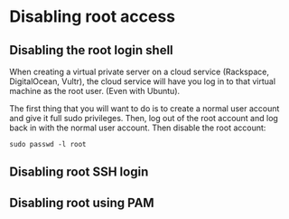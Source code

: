 # Disabling root access

## Disabling the root login shell

When creating a virtual private server on a cloud service (Rackspace, DigitalOcean, Vultr), the cloud service will
have you log in to that virtual machine as the root user. (Even with Ubuntu).

The first thing that you will want to do is to create a normal user account and give it full sudo privileges. Then, 
log out of the root account and log back in with the normal user account. Then disable the root account:

    sudo passwd -l root

## Disabling root SSH login

## Disabling root using PAM